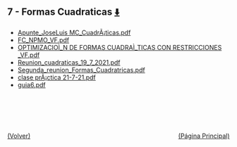 
<html>
<body>
<h2>7 - Formas Cuadraticas <a href="https://downgit.github.io/#/home?url=https://github.com/Apuntes-FIUBA/Apuntes-Electronica/tree/main/81 - Matemática/8102 - Algebra II/Clases Vargas/7 - Formas Cuadraticas" style="font-size:20px">  ⬇️ </a></h2>
<ul>
    <li><a href="Apunte_JoseLuis MC_CuadrÃ¡ticas.pdf">Apunte_JoseLuis MC_CuadrÃ¡ticas.pdf</a></li>
    <li><a href="FC_NPMO_VF.pdf">FC_NPMO_VF.pdf</a></li>
    <li><a href="OPTIMIZACIOÌ_N DE FORMAS CUADRAÌ_TICAS CON RESTRICCIONES _VF.pdf">OPTIMIZACIOÌ_N DE FORMAS CUADRAÌ_TICAS CON RESTRICCIONES _VF.pdf</a></li>
    <li><a href="Reunion_cuadraticas_19_7_2021.pdf">Reunion_cuadraticas_19_7_2021.pdf</a></li>
    <li><a href="Segunda_reunion_Formas_Cuadratricas.pdf">Segunda_reunion_Formas_Cuadratricas.pdf</a></li>
    <li><a href="clase prÃ¡ctica 21-7-21.pdf">clase prÃ¡ctica 21-7-21.pdf</a></li>
    <li><a href="guia6.pdf">guia6.pdf</a></li>
</ul>
</body>
</html>
<br><br><br><br><br><a href="../" style="float: left">(Volver)</a> <a href="https://apuntes-fiuba.github.io/Apuntes-Electronica" style="float: right">(Página Principal)</a>
